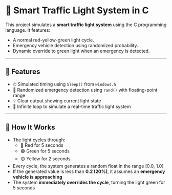 # 🚦 Smart Traffic Light System in C

This project simulates a **smart traffic light system** using the C programming language. It features:

- A normal red-yellow-green light cycle.
- Emergency vehicle detection using randomized probability.
- Dynamic override to green light when an emergency is detected.

---

## 📌 Features

- ⏱ Simulated timing using `Sleep()` from `windows.h`
- 🎲 Randomized emergency detection using `rand()` with floating-point range
- 💡 Clear output showing current light state
- 🔁 Infinite loop to simulate a real-time traffic light system

---

## 🧠 How It Works

- The light cycles through:
  - 🔴 Red for 5 seconds
  - 🟢 Green for 5 seconds
  - 🟡 Yellow for 2 seconds
- Every cycle, the system generates a random float in the range [0.0, 1.0]
- If the generated value is less than **0.2 (20%)**, it assumes an **emergency vehicle is approaching**
- The system **immediately overrides the cycle**, turning the light green for 5 seconds
